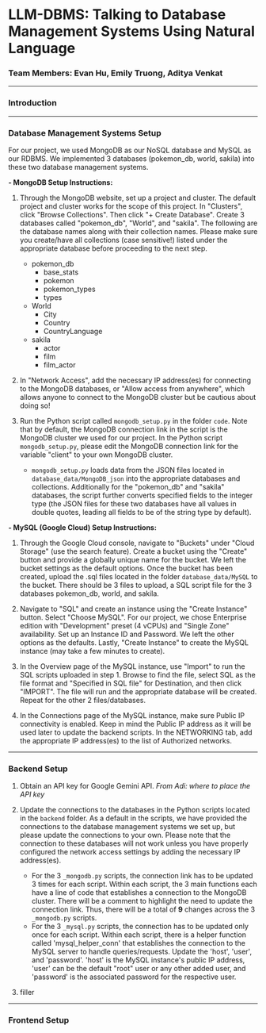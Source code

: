 # LLM-DBMS: Talking to Database Management Systems Using Natural Language
### Team Members: Evan Hu, Emily Truong, Aditya Venkat

------

### Introduction



------

### Database Management Systems Setup

For our project, we used MongoDB as our NoSQL database and MySQL as our RDBMS. We implemented 3 databases (pokemon_db, world, sakila) into these two database management systems. 

**- MongoDB Setup Instructions:**

1. Through the MongoDB website, set up a project and cluster. The default project and cluster works for the scope of this project. In "Clusters", click "Browse Collections". Then click "+ Create Database". Create 3 databases called "pokemon_db", "World", and "sakila". The following are the database names along with their collection names. Please make sure you create/have all collections (case sensitive!) listed under the appropriate database before proceeding to the next step.
    - pokemon_db
        - base_stats
        - pokemon
        - pokemon_types
        - types
    - World
        - City
        - Country
        - CountryLanguage
    - sakila
        - actor
        - film
        - film_actor
2. In "Network Access", add the necessary IP address(es) for connecting to the MongoDB databases, or "Allow access from anywhere", which allows anyone to connect to the MongoDB cluster but be cautious about doing so!

3. Run the Python script called `mongodb_setup.py` in the folder `code`. Note that by default, the MongoDB connection link in the script is the MongoDB cluster we used for our project. In the Python script `mongodb_setup.py`, please edit the MongoDB connection link for the variable "client" to your own MongoDB cluster.
    - `mongodb_setup.py` loads data from the JSON files located in `database_data/MongoDB_json` into the appropriate databases and collections. Additionally for the "pokemon_db" and "sakila" databases, the script further converts specified fields to the integer type (the JSON files for these two databases have all values in double quotes, leading all fields to be of the string type by default).

**- MySQL (Google Cloud) Setup Instructions:**
1. Through the Google Cloud console, navigate to "Buckets" under "Cloud Storage" (use the search feature). Create a bucket using the "Create" button and provide a globally unique name for the bucket. We left the bucket settings as the default options. Once the bucket has been created, upload the .sql files located in the folder `database_data/MySQL` to the bucket. There should be 3 files to upload, a SQL script file for the 3 databases pokemon_db, world, and sakila.

2. Navigate to "SQL" and create an instance using the "Create Instance" button. Select "Choose MySQL". For our project, we chose Enterprise edition with "Development" preset (4 vCPUs) and "Single Zone" availability. Set up an Instance ID and Password. We left the other options as the defaults. Lastly, "Create Instance" to create the MySQL instance (may take a few minutes to create).

3. In the Overview page of the MySQL instance, use "Import" to run the SQL scripts uploaded in step 1. Browse to find the file, select SQL as the file format and "Specified in SQL file" for Destination, and then click "IMPORT". The file will run and the appropriate database will be created. Repeat for the other 2 files/databases.

4. In the Connections page of the MySQL instance, make sure Public IP connectivity is enabled. Keep in mind the Public IP address as it will be used later to update the backend scripts. In the NETWORKING tab, add the appropriate IP address(es) to the list of Authorized networks. 

------

### Backend Setup

1. Obtain an API key for Google Gemini API. *From Adi: where to place the API key*

2. Update the connections to the databases in the Python scripts located in the `backend` folder. As a default in the scripts, we have provided the connections to the database management systems we set up, but please update the connections to your own. Please note that the connection to these databases will not work unless you have properly configured the network access settings by adding the necessary IP address(es). 
    - For the 3 `_mongodb.py` scripts, the connection link has to be updated 3 times for each script. Within each script, the 3 main functions each have a line of code that establishes a connection to the MongoDB cluster. There will be a comment to highlight the need to update the connection link. Thus, there will be a total of **9** changes across the 3 `_mongodb.py` scripts.
    - For the 3 `_mysql.py` scripts, the connection has to be updated only once for each script. Within each script, there is a helper function called 'mysql_helper_conn' that establishes the connection to the MySQL server to handle queries/requests. Update the 'host', 'user', and 'password'. 'host' is the MySQL instance's public IP address, 'user' can be the default "root" user or any other added user, and 'password' is the associated password for the respective user.

3. filler

------

### Frontend Setup

